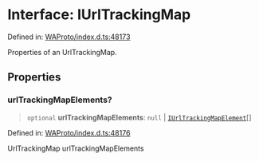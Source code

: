 # Interface: IUrlTrackingMap

Defined in: [WAProto/index.d.ts:48173](https://github.com/Fokusdotid/Baileys/blob/3533fb5d5a1e97f0cc8384505a121b389a346518/WAProto/index.d.ts#L48173)

Properties of an UrlTrackingMap.

## Properties

### urlTrackingMapElements?

> `optional` **urlTrackingMapElements**: `null` \| [`IUrlTrackingMapElement`](../namespaces/UrlTrackingMap/interfaces/IUrlTrackingMapElement.md)[]

Defined in: [WAProto/index.d.ts:48176](https://github.com/Fokusdotid/Baileys/blob/3533fb5d5a1e97f0cc8384505a121b389a346518/WAProto/index.d.ts#L48176)

UrlTrackingMap urlTrackingMapElements
